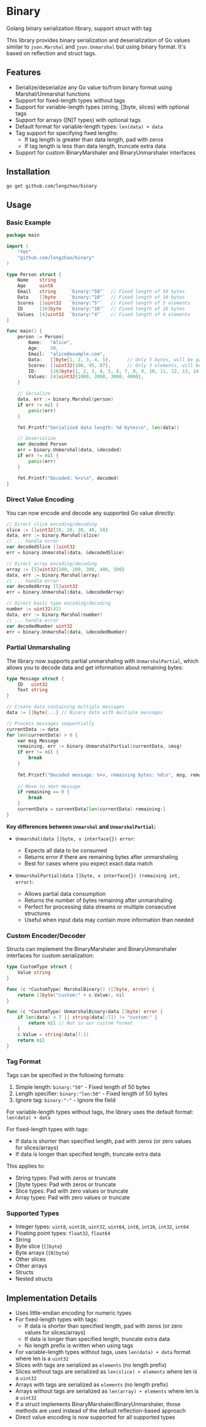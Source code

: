 # Binary

Golang binary serialization library, support struct with tag

This library provides binary serialization and deserialization of Go values similar to `json.Marshal` and `json.Unmarshal` but using binary format. It's based on reflection and struct tags.

## Features

- Serialize/deserialize any Go value to/from binary format using Marshal/Unmarshal functions
- Support for fixed-length types without tags
- Support for variable-length types (string, []byte, slices) with optional tags
- Support for arrays ([N]T types) with optional tags
- Default format for variable-length types: `len(data) + data`
- Tag support for specifying fixed lengths:
  - If tag length is greater than data length, pad with zeros
  - If tag length is less than data length, truncate extra data
- Support for custom BinaryMarshaler and BinaryUnmarshaler interfaces

## Installation

```bash
go get github.com/lengzhao/binary
```

## Usage

### Basic Example

```go
package main

import (
	"fmt"
	"github.com/lengzhao/binary"
)

type Person struct {
	Name    string
	Age     uint8
	Email   string     `binary:"50"`  // Fixed length of 50 bytes
	Data    []byte     `binary:"10"`  // Fixed length of 10 bytes
	Scores  []uint32   `binary:"5"`   // Fixed length of 5 elements
	ID      [16]byte   `binary:"16"`  // Fixed length of 16 bytes
	Values  [4]uint32  `binary:"4"`   // Fixed length of 4 elements
}

func main() {
	person := Person{
		Name:   "Alice",
		Age:    30,
		Email:  "alice@example.com",
		Data:   []byte{1, 2, 3, 4, 5},      // Only 5 bytes, will be padded to 10
		Scores: []uint32{100, 95, 87},      // Only 3 elements, will be padded to 5
		ID:     [16]byte{1, 2, 3, 4, 5, 6, 7, 8, 9, 10, 11, 12, 13, 14, 15, 16},
		Values: [4]uint32{1000, 2000, 3000, 4000},
	}

	// Serialize
	data, err := binary.Marshal(person)
	if err != nil {
		panic(err)
	}

	fmt.Printf("Serialized data length: %d bytes\n", len(data))

	// Deserialize
	var decoded Person
	err = binary.Unmarshal(data, &decoded)
	if err != nil {
		panic(err)
	}

	fmt.Printf("Decoded: %+v\n", decoded)
}
```

### Direct Value Encoding

You can now encode and decode any supported Go value directly:

```go
// Direct slice encoding/decoding
slice := []uint32{10, 20, 30, 40, 50}
data, err := binary.Marshal(slice)
// ... handle error
var decodedSlice []uint32
err = binary.Unmarshal(data, &decodedSlice)

// Direct array encoding/decoding
array := [5]uint32{100, 200, 300, 400, 500}
data, err := binary.Marshal(array)
// ... handle error
var decodedArray [5]uint32
err = binary.Unmarshal(data, &decodedArray)

// Direct basic type encoding/decoding
number := uint32(42)
data, err := binary.Marshal(number)
// ... handle error
var decodedNumber uint32
err = binary.Unmarshal(data, &decodedNumber)
```

### Partial Unmarshaling

The library now supports partial unmarshaling with `UnmarshalPartial`, which allows you to decode data and get information about remaining bytes:

```go
type Message struct {
    ID   uint32
    Text string
}

// Create data containing multiple messages
data := []byte{...} // Binary data with multiple messages

// Process messages sequentially
currentData := data
for len(currentData) > 0 {
    var msg Message
    remaining, err := binary.UnmarshalPartial(currentData, &msg)
    if err != nil {
        break
    }
    
    fmt.Printf("Decoded message: %+v, remaining bytes: %d\n", msg, remaining)
    
    // Move to next message
    if remaining == 0 {
        break
    }
    currentData = currentData[len(currentData)-remaining:]
}
```

**Key differences between `Unmarshal` and `UnmarshalPartial`:**

- `Unmarshal(data []byte, v interface{}) error`:
  - Expects all data to be consumed
  - Returns error if there are remaining bytes after unmarshaling
  - Best for cases where you expect exact data match

- `UnmarshalPartial(data []byte, v interface{}) (remaining int, error)`:
  - Allows partial data consumption
  - Returns the number of bytes remaining after unmarshaling
  - Perfect for processing data streams or multiple consecutive structures
  - Useful when input data may contain more information than needed

### Custom Encoder/Decoder

Structs can implement the BinaryMarshaler and BinaryUnmarshaler interfaces for custom serialization:

```go
type CustomType struct {
	Value string
}

func (c *CustomType) MarshalBinary() ([]byte, error) {
	return []byte("custom:" + c.Value), nil
}

func (c *CustomType) UnmarshalBinary(data []byte) error {
	if len(data) < 7 || string(data[:7]) != "custom:" {
		return nil // Not in our custom format
	}
	c.Value = string(data[7:])
	return nil
}
```

### Tag Format

Tags can be specified in the following formats:

1. Simple length: `binary:"50"` - Fixed length of 50 bytes
2. Length specifier: `binary:"len:50"` - Fixed length of 50 bytes
3. Ignore tag: `binary:"-"` - Ignore the field

For variable-length types without tags, the library uses the default format: `len(data) + data`

For fixed-length types with tags:
- If data is shorter than specified length, pad with zeros (or zero values for slices/arrays)
- If data is longer than specified length, truncate extra data

This applies to:
- String types: Pad with zeros or truncate
- []byte types: Pad with zeros or truncate
- Slice types: Pad with zero values or truncate
- Array types: Pad with zero values or truncate

### Supported Types

- Integer types: `uint8`, `uint16`, `uint32`, `uint64`, `int8`, `int16`, `int32`, `int64`
- Floating point types: `float32`, `float64`
- String
- Byte slice (`[]byte`)
- Byte arrays (`[N]byte`)
- Other slices
- Other arrays
- Structs
- Nested structs

## Implementation Details

- Uses little-endian encoding for numeric types
- For fixed-length types with tags:
  - If data is shorter than specified length, pad with zeros (or zero values for slices/arrays)
  - If data is longer than specified length, truncate extra data
  - No length prefix is written when using tags
- For variable-length types without tags, uses `len(data) + data` format where len is a `uint32`
- Slices with tags are serialized as `elements` (no length prefix)
- Slices without tags are serialized as `len(slice) + elements` where len is a `uint32`
- Arrays with tags are serialized as `elements` (no length prefix)
- Arrays without tags are serialized as `len(array) + elements` where len is a `uint32`
- If a struct implements BinaryMarshaler/BinaryUnmarshaler, those methods are used instead of the default reflection-based approach
- Direct value encoding is now supported for all supported types